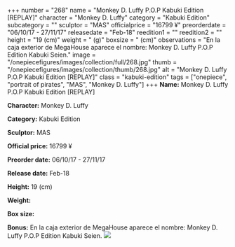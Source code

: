 +++
number = "268"
name = "Monkey D. Luffy P.O.P Kabuki Edition [REPLAY]"
character = "Monkey D. Luffy"
category = "Kabuki Edition"
subcategory = ""
sculptor = "MAS"
officialprice = "16799 ¥"
preorderdate = "06/10/17 - 27/11/17"
releasedate = "Feb-18"
reedition1 = ""
reedition2 = ""
height = "19 (cm)"
weight = " (g)"
boxsize = " (cm)"
observations = "En la caja exterior de MegaHouse aparece el nombre: Monkey D. Luffy P.O.P Edition Kabuki Seien."
image = "/onepiecefigures/images/collection/full/268.jpg"
thumb = "/onepiecefigures/images/collection/thumb/268.jpg"
alt = "Monkey D. Luffy P.O.P Kabuki Edition [REPLAY]"
class = "kabuki-edition"
tags = ["onepiece", "portrait of pirates", "MAS", "Monkey D. Luffy"]
+++
**Name:** Monkey D. Luffy P.O.P Kabuki Edition [REPLAY]

**Character:** Monkey D. Luffy

**Category:** Kabuki Edition 

**Sculptor:** MAS

**Official price:** 16799 ¥

**Preorder date:** 06/10/17 - 27/11/17

**Release date:** Feb-18

**Height:** 19 (cm)

**Weight:** 

**Box size:** 

**Bonus:** En la caja exterior de MegaHouse aparece el nombre: Monkey D. Luffy P.O.P Edition Kabuki Seien.
<img src="/onepiecefigures/images/collection/thumb/268.jpg">